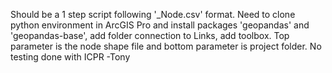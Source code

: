 Should be a 1 step script following '_Node.csv' format.
Need to clone python environment in ArcGIS Pro and install packages 'geopandas' and 'geopandas-base', add folder connection to Links, add toolbox.
Top parameter is the node shape file and bottom parameter is project folder.
No testing done with ICPR -Tony
